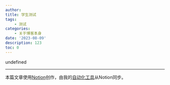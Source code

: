 ```yaml
---
author: 
title: 学生测试
tags:
    - 测试
categories:
    - 关于博客本身
date: '2023-08-09'
description: 123
toc: 0
---
```

undefined
    
---

本篇文章使用[Notion](https://notion.so)创作，由我的[自动化工具](https://scarsu.com/notion_to_blog)从Notion同步。
